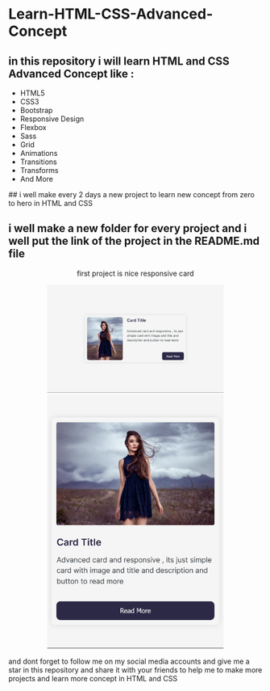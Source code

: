 # Learn-HTML-CSS-Advanced-Concept

## in this repository i will learn HTML and CSS Advanced Concept like :
<ul style="list-style-type:disc">
  <li>HTML5</li>
  <li>CSS3</li>
  <li>Bootstrap</li>
  <li>Responsive Design</li>
  <li>Flexbox</li>
  <li>Sass</li>
  <li>Grid</li>
  <li>Animations</li>
  <li>Transitions</li>
  <li>Transforms</li>
  <li>And More</li>
</ul>
## i well make every 2 days a new project to learn new concept from zero to hero in HTML and CSS

## i well make a new folder for every project and i well put the link of the project in the README.md file

<p align="center">
  first project is  nice responsive card 
</p>

<p align="center">
  <img src="./images/screenShot.png" width="350" title="hover text">
  <img src="./images/screenShot2.png" width="350" alt="accessibility text">
</p>

<p />
and dont forget to follow me on my social media accounts and give me a star in this repository and share it with your friends to help me to make more projects and learn more concept in HTML and CSS
</p>